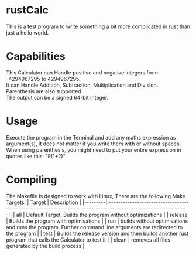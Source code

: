 # rustCalc

This is a test program to write something a bit more complicated in rust than just a hello world.

# Capabilities

This Calculator can Handle positive and negative integers from -4294967295 to 4294967295.  
It can Handle Addition, Subtraction, Multiplication and Division.  
Parenthesis are also supported.  
The output can be a signed 64-bit Integer.

# Usage

Execute the program in the Terminal and add any maths expression as argument(s), It does not matter if you write them with or without spaces.  
When using parenthesis, you might need to put your entire expression in quotes like this: "9(1+2)"

# Compiling

The Makefile is designed to work with Linux, There are the following Make Targets:
| Target  |                                                   Description                                                   |
|---------|:---------------------------------------------------------------------------------------------------------------:|
| all     |                             Default Target, Builds the program without optimizations                            |
| release |                                      Builds the program with optimisations                                      |
| run     | builds without optimisations and runs the program. Further command line arguments are redirected to the program |
| test    |      Builds the release version and then builds another rust program that calls the Calculator to test it       |
| clean   | removes all files generated by the build process                                                                |

